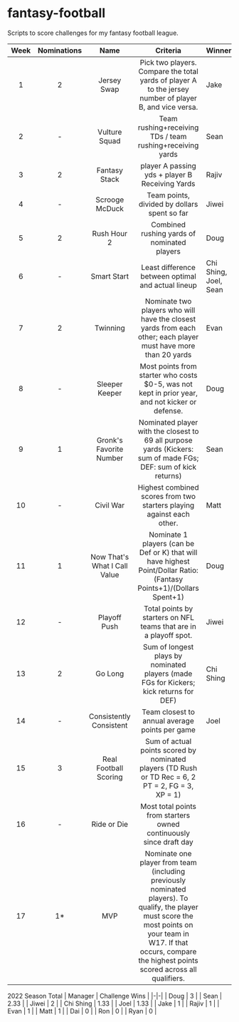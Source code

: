 # fantasy-football

Scripts to score challenges for my fantasy football league.

| Week | Nominations |             Name             |                                                                                                         Criteria                                                                                                        | Winner |
|:----:|:-----------:|:----------------------------:|:-----------------------------------------------------------------------------------------------------------------------------------------------------------------------------------------------------------------------:|--------|
|   1  |      2      |          Jersey Swap         | Pick two players. Compare the total yards of player A to the jersey number of player B, and vice versa.                                                                                                                 | Jake   |
|   2  |      -      |         Vulture Squad        | Team rushing+receiving TDs / team rushing+receiving yards                                                                                                                                                               | Sean   |
|   3  |      2      |         Fantasy Stack        | player A passing yds + player B Receiving Yards                                                                                                                                                                         | Rajiv  |
|   4  |      -      |        Scrooge McDuck        | Team points, divided by dollars spent so far                                                                                                                                                                            | Jiwei  |
|   5  |      2      |          Rush Hour 2         | Combined rushing yards of nominated players                                                                                                                                                                             | Doug   |
|   6  |      -      |          Smart Start         | Least difference between optimal and actual lineup                                                                                                                                                         |Chi Shing, Joel, Sean|
|   7  |      2      |           Twinning           | Nominate two players who will have the closest yards from each other; each player must have more than 20 yards                                                                                                          | Evan |
|   8  |      -      |        Sleeper Keeper        | Most points from starter who costs $0-5, was not kept in prior year, and not kicker or defense.                                                                                                                         | Doug |
|   9  |      1      |    Gronk's Favorite Number   | Nominated player with the closest to 69 all purpose yards (Kickers: sum of made FGs; DEF: sum of kick returns)                                                                                                          | Sean |
|  10  |      -      |           Civil War          | Highest combined scores from two starters playing against each other.                                                                                                                                                   | Matt |
|  11  |      1      | Now That's What I Call Value | Nominate 1 players (can be Def or K) that will have highest Point/Dollar Ratio: (Fantasy Points+1)/(Dollars Spent+1)                                                                                                    | Doug |
|  12  |      -      |         Playoff Push         | Total points by starters on NFL teams that are in a playoff spot.  | Jiwei|
|  13  |      2      |            Go Long           | Sum of longest plays by nominated players (made FGs for Kickers; kick returns for DEF)                                                                                                                                  |Chi Shing|
|  14  |      -      |    Consistently Consistent   | Team closest to annual average points per game                                                                                                                                                                          | Joel |
|  15  |      3      |     Real Football Scoring    | Sum of actual points scored by nominated players (TD Rush or TD Rec = 6, 2 PT = 2, FG = 3, XP = 1)                                                                                                                      |        |
|  16  |      -      |          Ride or Die         | Most total points from starters owned continuously since draft day                                                                                                                                                      |        |
|  17  |      1*     |              MVP             | Nominate one player from team (including previously nominated players). To qualify, the player must score the most points on your team in W17. If that occurs, compare the highest points scored across all qualifiers. |        |

2022 Season Total
| Manager | Challenge Wins |
|-|-|
| Doug | 3 |
| Sean | 2.33 |
| Jiwei | 2 |
| Chi Shing | 1.33 |
| Joel | 1.33 |
| Jake | 1 |
| Rajiv | 1 |
| Evan | 1 |
| Matt | 1 |
| Dai | 0 |
| Ron | 0 |
| Ryan | 0 |
